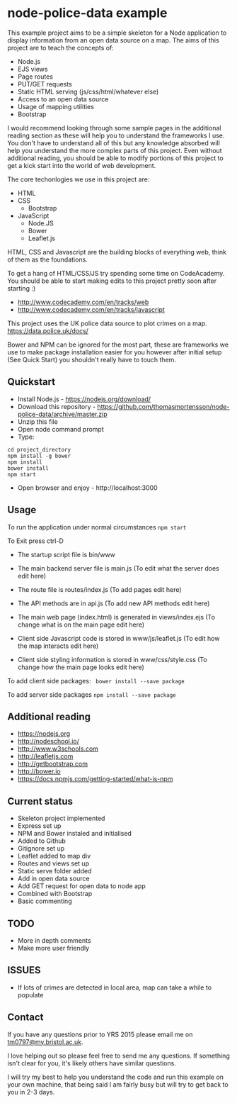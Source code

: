 # node-police-data example

This example project aims to be a simple skeleton for a Node application to display information from an open data source on a map. The aims of this project are to teach the concepts of:

- Node.js
- EJS views
- Page routes
- PUT/GET requests
- Static HTML serving (js/css/html/whatever else)
- Access to an open data source
- Usage of mapping utilities
- Bootstrap

I would recommend looking through some sample pages in the additional reading section as these will help you to understand the frameworks I use. You don't have to understand all of this but any knowledge absorbed will help you understand the more complex parts of this project. Even without additional reading, you should be able to modify portions of this project to get a kick start into the world of web development.

The core techonlogies we use in this project are:

- HTML
- CSS
	- Bootstrap
- JavaScript
	- Node.JS
	- Bower
	- Leaflet.js


HTML, CSS and Javascript are the building blocks of everything web, think of them as the foundations. 

To get a hang of HTML/CSS/JS try spending some time on CodeAcademy. You should be able to start making edits to this project pretty soon after starting :)
* http://www.codecademy.com/en/tracks/web
* http://www.codecademy.com/en/tracks/javascript

This project uses the UK police data source to plot crimes on a map.
https://data.police.uk/docs/

Bower and NPM can be ignored for the most part, these are frameworks we use to make package installation easier for you however after initial setup (See Quick Start) you shouldn't really have to touch them.

## Quickstart

- Install Node.js - https://nodejs.org/download/
- Download this repository - https://github.com/thomasmortensson/node-police-data/archive/master.zip
- Unzip this file
- Open node command prompt
- Type:
```
cd project_directory
npm install -g bower
npm install
bower install
npm start
```
- Open browser and enjoy - http://localhost:3000

## Usage

To run the application under normal circumstances
```npm start```

To Exit press ctrl-D

* The startup script file is bin/www

* The main backend server file is main.js (To edit what the server does edit here)
* The route file is routes/index.js (To add pages edit here)
* The API methods are in api.js (To add new API methods edit here)
* The main web page (index.html) is generated in views/index.ejs (To change what is on the main page edit here)

* Client side Javascript code is stored in www/js/leaflet.js (To edit how the map interacts edit here)
* Client side styling information is stored in www/css/style.css (To change how the main page looks edit here)

To add client side packages:
``` bower install --save package```

To add server side packages
``` npm install --save package ```

## Additional reading
* https://nodejs.org
* http://nodeschool.io/
* http://www.w3schools.com
* http://leafletjs.com
* http://getbootstrap.com
* http://bower.io
* https://docs.npmjs.com/getting-started/what-is-npm

## Current status

- Skeleton project implemented
- Express set up
- NPM and Bower instaled and initialised
- Added to Github
- Gitignore set up
- Leaflet added to map div
- Routes and views set up
- Static serve folder added
- Add in open data source
- Add GET request for open data to node app
- Combined with Bootstrap
- Basic commenting

## TODO
- More in depth comments
- Make more user friendly

## ISSUES
- If lots of crimes are detected in local area, map can take a while to populate

## Contact
If you have any questions prior to YRS 2015 please email me on tm0797@my.bristol.ac.uk.

I love helping out so please feel free to send me any questions. If something isn't clear for you, it's likely others have similar questions.

I will try my best to help you understand the code and run this example on your own machine, that being said I am fairly busy but will try to get back to you in 2-3 days. 


